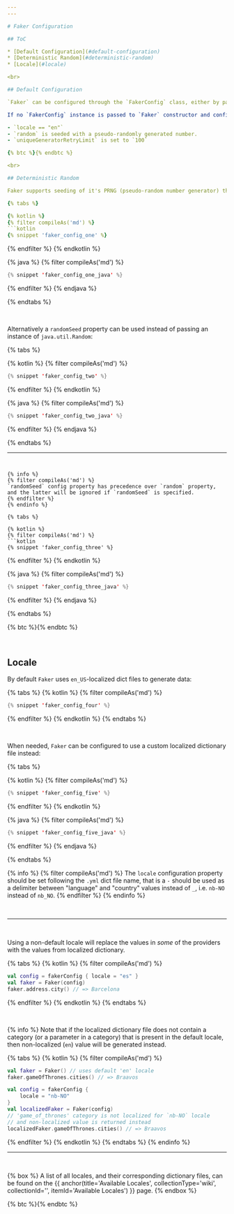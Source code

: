 ```yaml
---
---

# Faker Configuration

## ToC

* [Default Configuration](#default-configuration)
* [Deterministic Random](#deterministic-random)
* [Locale](#locale)

<br>

## Default Configuration

`Faker` can be configured through the `FakerConfig` class, either by passing an instance of `FakerConfig` directly, or  

If no `FakerConfig` instance is passed to `Faker` constructor and configuration is not set through the `faker` builder DSL, then default configuration will be used:

- `locale == "en"`
- `random` is seeded with a pseudo-randomly generated number.
- `uniqueGeneratorRetryLimit` is set to `100`

{% btc %}{% endbtc %}

<br>

## Deterministic Random

Faker supports seeding of it's PRNG (pseudo-random number generator) through `FakerConfig` to provide deterministic output of repeated function invocations.

{% tabs %}

{% kotlin %}
{% filter compileAs('md') %}
```kotlin
{% snippet 'faker_config_one' %}
```
{% endfilter %}
{% endkotlin %}

{% java %}
{% filter compileAs('md') %}
```java
{% snippet 'faker_config_one_java' %}
```
{% endfilter %}
{% endjava %}

{% endtabs %}

<br>

Alternatively a `randomSeed` property can be used instead of passing an instance of `java.util.Random`:

{% tabs %}

{% kotlin %}
{% filter compileAs('md') %}
```kotlin
{% snippet 'faker_config_two' %}
```
{% endfilter %}
{% endkotlin %}

{% java %}
{% filter compileAs('md') %}
```java
{% snippet 'faker_config_two_java' %}
```
{% endfilter %}
{% endjava %}

{% endtabs %}

---
```


{% info %}
{% filter compileAs('md') %}
`randomSeed` config property has precedence over `random` property, and the latter will be ignored if `randomSeed` is specified.
{% endfilter %}
{% endinfo %}

{% tabs %}

{% kotlin %}
{% filter compileAs('md') %}
```kotlin
{% snippet 'faker_config_three' %}
```
{% endfilter %}
{% endkotlin %}

{% java %}
{% filter compileAs('md') %}
```java
{% snippet 'faker_config_three_java' %}
```
{% endfilter %}
{% endjava %}

{% endtabs %}

{% btc %}{% endbtc %}

<br>

## Locale

By default `Faker` uses `en_US`-localized dict files to generate data:

{% tabs %}
{% kotlin %}
{% filter compileAs('md') %}
```kotlin
{% snippet 'faker_config_four' %}
```
{% endfilter %}
{% endkotlin %}
{% endtabs %}

<br>

When needed, `Faker` can be configured to use a custom localized dictionary file instead:

{% tabs %}

{% kotlin %}
{% filter compileAs('md') %}
```kotlin
{% snippet 'faker_config_five' %}
```
{% endfilter %}
{% endkotlin %}

{% java %}
{% filter compileAs('md') %}
```java
{% snippet 'faker_config_five_java' %}
```
{% endfilter %}
{% endjava %}

{% endtabs %}

{% info %}
{% filter compileAs('md') %}
The `locale` configuration property should be set following the `.yml` dict file name, that is a `-` should be used as a delimiter between "language" and "country" values instead of `_`, i.e. `nb-NO` instead of `nb_NO`.
{% endfilter %}
{% endinfo %}

<br>

---

<br>

Using a non-default locale will replace the values in _some_ of the providers with the values from localized dictionary.

{% tabs %}
{% kotlin %}
{% filter compileAs('md') %}
```kotlin
val config = fakerConfig { locale = "es" }
val faker = Faker(config)
faker.address.city() // => Barcelona
```
{% endfilter %}
{% endkotlin %}
{% endtabs %}

<br>

{% info %}
Note that if the localized dictionary file does not contain a category (or a parameter in a category)
that is present in the default locale, then non-localized (`en`) value will be generated instead.

{% tabs %}
{% kotlin %}
{% filter compileAs('md') %}
```kotlin
val faker = Faker() // uses default 'en' locale
faker.gameOfThrones.cities() // => Braavos

val config = fakerConfig {
    locale = "nb-NO"
}
val localizedFaker = Faker(config)
// 'game_of_thrones' category is not localized for `nb-NO` locale
// and non-localized value is returned instead
localizedFaker.gameOfThrones.cities() // => Braavos
```
{% endfilter %}
{% endkotlin %}
{% endtabs %}
{% endinfo %}

---

<br>

{% box %}
A list of all locales, and their corresponding dictionary files, can be found on the {{ anchor(title='Available Locales', collectionType='wiki', collectionId='', itemId='Available Locales') }} page.
{% endbox %}

{% btc %}{% endbtc %}

<br>
